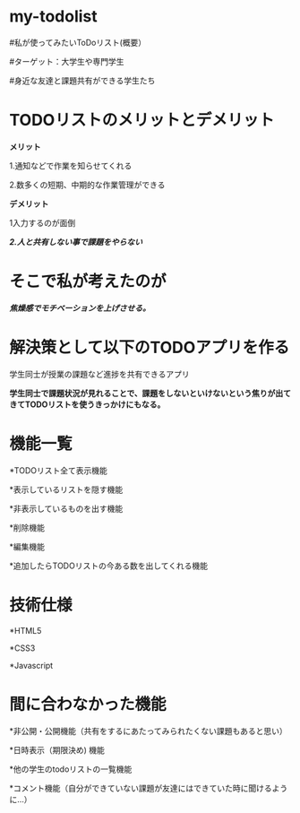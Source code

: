 # my-todolist
#私が使ってみたいToDoリスト(概要）

#ターゲット：大学生や専門学生　　

#身近な友達と課題共有ができる学生たち　　


# TODOリストのメリットとデメリット
**メリット**  

1.通知などで作業を知らせてくれる　　

2.数多くの短期、中期的な作業管理ができる　

**デメリット** 　

1入力するのが面倒　　

***2.人と共有しない事で課題をやらない***  


# そこで私が考えたのが　　

***焦燥感でモチベーションを上げさせる。***

# 解決策として以下のTODOアプリを作る

学生同士が授業の課題など進捗を共有できるアプリ

**学生同士で課題状況が見れることで、課題をしないといけないという焦りが出てきてTODOリストを使うきっかけにもなる。**



# 機能一覧

  *TODOリスト全て表示機能
  
  *表示しているリストを隠す機能
  
  *非表示しているものを出す機能
  
  *削除機能
  
  *編集機能
  
  *追加したらTODOリストの今ある数を出してくれる機能
  
  
# 技術仕様
  *HTML5
  
  *CSS3
  
  *Javascript
  
  
# 間に合わなかった機能

  *非公開・公開機能（共有をするにあたってみられたくない課題もあると思い）
  
  *日時表示（期限決め) 機能
  
  *他の学生のtodoリストの一覧機能
  
  *コメント機能（自分ができていない課題が友達にはできていた時に聞けるように...）
  







